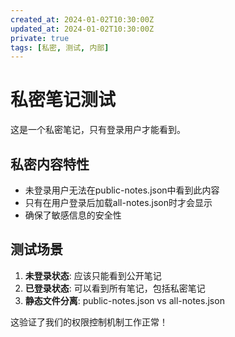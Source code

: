 ```yaml
---
created_at: 2024-01-02T10:30:00Z
updated_at: 2024-01-02T10:30:00Z
private: true
tags: [私密, 测试, 内部]
---
```


# 私密笔记测试

这是一个私密笔记，只有登录用户才能看到。

## 私密内容特性

- 未登录用户无法在public-notes.json中看到此内容
- 只有在用户登录后加载all-notes.json时才会显示
- 确保了敏感信息的安全性

## 测试场景

1. **未登录状态**: 应该只能看到公开笔记
2. **已登录状态**: 可以看到所有笔记，包括私密笔记
3. **静态文件分离**: public-notes.json vs all-notes.json

这验证了我们的权限控制机制工作正常！
